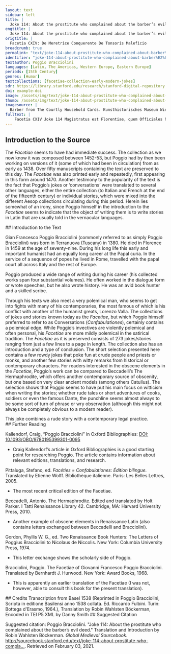 ```yaml
---
layout: text
sidebar: left
title: |
  Joke 114: About the prostitute who complained about the barber’s evil deed | Facetia CXIV: De Meretrice Conquerente De Tonsoris Maleficio
engtitle: |
  Joke 114: About the prostitute who complained about the barber’s evil deed
origtitle: |
  Facetia CXIV: De Meretrice Conquerente De Tonsoris Maleficio
breadcrumb: true
permalink: "text/joke-114-about-prostitute-who-complained-about-barber%E2%80%99s-evil-deed"
identifier: "joke-114-about-prostitute-who-complained-about-barber%E2%80%99s-evil-deed"
textauthor: Poggio Bracciolini
languages: [Latin, The Americas, Western Europe, Eastern Europe]
periods: [15th Century]
genres: [Humor]
textcollections: [facetiae-collection-early-modern-jokes]
sdr: https://library.stanford.edu/research/stanford-digital-repository 
doi: example-doi 
image: /assets/img/text/joke-114-about-prostitute-who-complained-about-barber%E2%80%99s-evil-deed.jpg
thumb: /assets/img/text/joke-114-about-prostitute-who-complained-about-barber%E2%80%99s-evil-deed-thumb.jpg
imagesource: |
  Barber from The Courtly Household Cards. Kunsthistorisches Museum Wien, Kunstkammer (KK 5088) [Public Domain]
fulltext: |
    Facetia CXIV Joke 114 Magistratus est Florentiae, quem Officiales honestatis vocant: In Florence there is a magistracy called the Office of Respectability, horum praecipua cura est in iure meretricibus dicendo, curandoque ut in omni civitate absque molestia esse possint. whose main responsibility it is to preside over legal matters pertaining to prostitutes and to make sure that they can work untroubled all through the city. Accessit ad eos semel meretrix, questa iniuriam damnumque a tonsore illatum, Once a prostitute came to this office and complained that she had suffered injury and damage from a barber. qui in balneum accersitus ab ea ut partes inferiores raderet, rasorio ita cunni partem incidit, ut pluribus diebus homines admittere nequivisset, He had been summoned to the baths to shave her nether parts, but he had cut a part of the pussy with the razor so bad that she could not receive men for several days. ex quo damni infecti illum accusabat, amissi lucri restitutionem petens. For this she accused him of anticipated damage and asked to be repaid the lost income. Quaeritur quae sit futura sententia? One wonders what the judgment might be? 
---
```

## Introduction to the Source 
<p>The <em>Facetiae</em> seems to have had immediate success. The collection as we now know it was composed between 1452-53, but Poggio had by then been working on versions of it (some of which had been in circulation) from as early as 1438. Over fifty manuscripts containing the text are preserved to this day. The <em>Facetiae</em> was also printed early and repeatedly, first appearing in this form around 1470. Another testimony to the popularity of the text is the fact that Poggio’s jokes or ‘conversations’ were translated to several other languages, either the entire collection (to Italian and French at the end of the fifteenth century) or individual stories, which were mixed into the different Aesop collections circulating during this period. Herein lies somewhat of an irony, since Poggio himself in the introduction to the <em>Facetiae</em> seems to indicate that the object of writing them is to write stories in Latin that are usually told in the vernacular languages.</p>
## Introduction to the Text 
<p>Gian Francesco Poggio Bracciolini (commonly referred to as simply Poggio Bracciolini) was born in Terranuova (Tuscany) in 1380. He died in Florence in 1459 at the age of seventy-nine. During his long life this early and important humanist had an equally long career at the Papal curia. In the service of a sequence of popes he lived in Rome, travelled with the papal court all across Italy and the rest of Europe.</p> <p>Poggio produced a wide range of writing during his career (his collected works span four substantial volumes). He often worked in the dialogue form or wrote speeches, but he also wrote history. He was an avid book hunter and a skilled scribe.</p> <p>Through his texts we also meet a very polemical man, who seems to get into fights with many of his contemporaries, the most famous of which is his conflict with another of the humanist greats, Lorenzo Valla. The collections of jokes and stories known today as the <em>Facetiae</em>, but which Poggio himself preferred to refer to as Conversations (<em>Confabulationes</em>), certainly contains a polemical edge. While Poggio’s invectives are violently polemical and often personal, his <em>Facetiae</em> are more mildly polemical in the satirical tradition. The <em>Facetiae</em> as it is preserved consists of 273 jokes/stories ranging from just a few lines to a page in length. The collection also has an introduction and a type of conclusion. The short selection presented here contains a few rowdy jokes that poke fun at crude people and priests or monks, and another few stories with witty remarks from historical or contemporary characters. For readers interested in the obscene elements in the <em>Facetiae</em>, Poggio’s work can be compared to Beccadelli’s The Hermaphrodite, which offers another contemporary source of obscenity, but one based on very clear ancient models (among others Catullus). The selection shows that Poggio seems to have put his main focus on witticism when writing the stories; whether rude tales or short adventures of cooks, soldiers or even the famous Dante, the punchline seems almost always to be some sort of turn of phrase or wry observation (although this might not always be completely obvious to a modern reader).</p> <p dir="ltr" id="docs-internal-guid-27eeb694-7fff-f485-6cb9-9cc195d8385b" style="line-height:1.2;margin-top:0pt;margin-bottom:0pt;">This joke combines a rude story with a contemporary legal practice.</p>
## Further Reading 
<p>Kallendorf, Craig, “Poggio Bracciolini” in Oxford Bibliographies: <a href="https://www.oxfordbibliographies.com/view/document/obo-9780195399301/obo-9780195399301-0095.xml">DOI: 10.1093/OBO/9780195399301-0095</a></p> <ul> <li>Craig Kallendorf’s article in Oxford Bibliographies is a good starting point for researching Poggio. The article contains information about relevant editions, translations, and research.</li> </ul> <p>Pittaluga, Stefano, ed. <em>Facéties = Confabulationes: Édition bilingue.</em> Translated by Etienne Wolff. Bibliothèque italienne. Paris: Les Belles Lettres, 2005.</p> <ul> <li>The most recent critical edition of the Facetiae.</li> </ul> <p>Beccadelli, Antonio. The Hermaphrodite. Edited and translated by Holt Parker. I Tatti Renaissance Library 42. Cambridge, MA: Harvard University Press, 2010.</p> <ul> <li>Another example of obscene elements in Renaissance Latin (also contains letters exchanged between Beccadelli and Bracciolini).</li> </ul> <p>Gordon, Phyllis W. G., ed. Two Renaissance Book Hunters: The Letters of Poggius Bracciolini to Nicolaus de Niccolis. New York: Columbia University Press, 1974.</p> <ul> <li>This letter exchange shows the scholarly side of Poggio.</li> </ul> <p>Bracciolini, Poggio. The Facetiae of Giovanni Francesco Poggio Bracciolini. Translated by Bernhardt J. Hurwood. New York: Award Books, 1968.</p> <ul> <li>This is apparently an earlier translation of the Facetiae (I was not, however, able to consult this book for the present translation).</li> </ul>
## Credits
Transcription from Basel 1538 (Reprinted in Poggio Bracciolini, Scripta in editione Basilensi anno 1538 collata. Ed. Riccardo Fulbini. Turin: Bottega d'Erasmo, 1964.), 
Translation by Robin Wahlsten Böckerman, 
Encoded in TEI P5 XML by Danny Smith
## Suggested Citation
<p>Suggested citation: Poggio Bracciolini.  "Joke 114: About the prostitute who complained about the barber’s evil deed." Translation and Introduction by Robin Wahlsten Böckerman. <em>Global Medieval Sourcebook</em>. <a href="http://sourcebook.stanford.edu/text/joke-114-about-prostitute-who-complained-about-barber%E2%80%99s-evil-deed">http://sourcebook.stanford.edu/text/joke-114-about-prostitute-who-compla...</a>. Retrieved on February 03, 2021.</p>